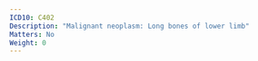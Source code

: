 ```yaml
---
ICD10: C402
Description: "Malignant neoplasm: Long bones of lower limb"
Matters: No
Weight: 0
---
```

